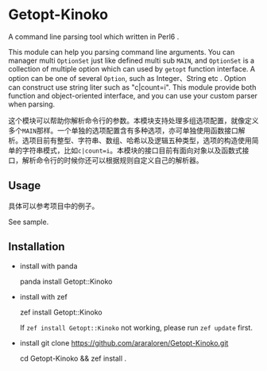 # Getopt-Kinoko

A command line parsing tool which written in Perl6 .

This module can help you parsing command line arguments. You can manager multi `OptionSet` just like defined multi sub `MAIN`, and `OptionSet` is a collection of multiple option which can used by `getopt` function interface. A option can be one of several `Option`, such as Integer、String etc .  Option can construct use string liter such as "c|count=i". This module provide both function and object-oriented interface, and you can use your custom parser when parsing.  

这个模块可以帮助你解析命令行的参数。本模块支持处理多组选项配置，就像定义多个`MAIN`那样。一个单独的选项配置含有多种选项，亦可单独使用函数接口解析。选项目前有整型、字符串、数组、哈希以及逻辑五种类型，选项的构造使用简单的字符串模式，比如`c|count=i`。本模块的接口目前有面向对象以及函数式接口，解析命令行的时候你还可以根据规则自定义自己的解析器。

## Usage

具体可以参考项目中的例子。

See sample.

## Installation

 + install with panda

	panda install Getopt::Kinoko

+ install with zef

	zef install Getopt::Kinoko

	If `zef install Getopt::Kinoko` not working, please run `zef update` first.

+ install
	git clone https://github.com/araraloren/Getopt-Kinoko.git

	cd Getopt-Kinoko && zef install .
